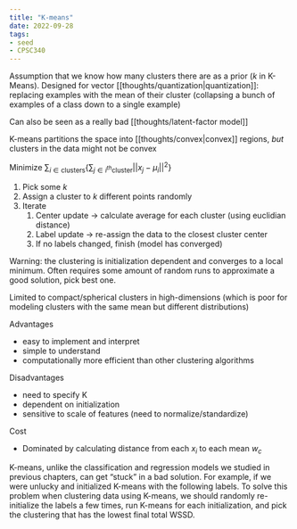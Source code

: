 ```yaml
---
title: "K-means"
date: 2022-09-28
tags:
- seed
- CPSC340
---
```


Assumption that we know how many clusters there are as a prior ($k$ in K-Means). Designed for vector [[thoughts/quantization|quantization]]: replacing examples with the mean of their cluster (collapsing a bunch of examples of a class down to a single example)

Can also be seen as a really bad [[thoughts/latent-factor model]]

K-means partitions the space into [[thoughts/convex|convex]] regions, *but* clusters in the data might not be convex

Minimize $\sum_{i \in \textrm{clusters}} \{ \sum_{j \in i^{th} \textrm{cluster}} ||x_j - \mu_i||^2 \}$

1.  Pick some $k$
2.  Assign a cluster to $k$ different points randomly
3.  Iterate
    1.  Center update → calculate average for each cluster (using euclidian distance)
    2.  Label update → re-assign the data to the closest cluster center
    3.  If no labels changed, finish (model has converged)

Warning: the clustering is initialization dependent and converges to a local minimum. Often requires some amount of random runs to approximate a good solution, pick best one.

Limited to compact/spherical clusters in high-dimensions (which is poor for modeling clusters with the same mean but different distributions)

Advantages
- easy to implement and interpret
- simple to understand
- computationally more efficient than other clustering algorithms

Disadvantages
- need to specify K
- dependent on initialization
- sensitive to scale of features (need to normalize/standardize)

Cost
- Dominated by calculating distance from each $x_i$ to each mean $w_c$

K-means, unlike the classification and regression models we studied in previous chapters, can get “stuck” in a bad solution. For example, if we were unlucky and initialized K-means with the following labels. To solve this problem when clustering data using K-means, we should randomly re-initialize the labels a few times, run K-means for each initialization, and pick the clustering that has the lowest final total WSSD.